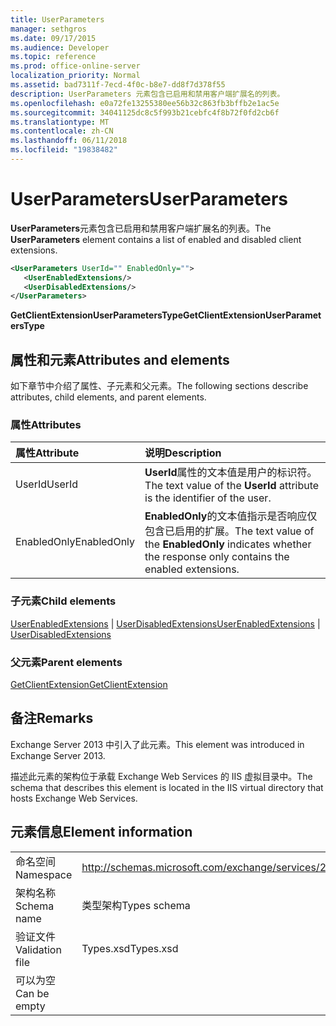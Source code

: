 ```yaml
---
title: UserParameters
manager: sethgros
ms.date: 09/17/2015
ms.audience: Developer
ms.topic: reference
ms.prod: office-online-server
localization_priority: Normal
ms.assetid: bad7311f-7ecd-4f0c-b8e7-dd8f7d378f55
description: UserParameters 元素包含已启用和禁用客户端扩展名的列表。
ms.openlocfilehash: e0a72fe13255380ee56b32c863fb3bffb2e1ac5e
ms.sourcegitcommit: 34041125dc8c5f993b21cebfc4f8b72f0fd2cb6f
ms.translationtype: MT
ms.contentlocale: zh-CN
ms.lasthandoff: 06/11/2018
ms.locfileid: "19838482"
---
```

# <a name="userparameters"></a><span data-ttu-id="40c1e-103">UserParameters</span><span class="sxs-lookup"><span data-stu-id="40c1e-103">UserParameters</span></span>

<span data-ttu-id="40c1e-104">**UserParameters**元素包含已启用和禁用客户端扩展名的列表。</span><span class="sxs-lookup"><span data-stu-id="40c1e-104">The **UserParameters** element contains a list of enabled and disabled client extensions.</span></span> 
  
```XML
<UserParameters UserId="" EnabledOnly="">
   <UserEnabledExtensions/>
   <UserDisabledExtensions/>
</UserParameters>
```

 <span data-ttu-id="40c1e-105">**GetClientExtensionUserParametersType**</span><span class="sxs-lookup"><span data-stu-id="40c1e-105">**GetClientExtensionUserParametersType**</span></span>
## <a name="attributes-and-elements"></a><span data-ttu-id="40c1e-106">属性和元素</span><span class="sxs-lookup"><span data-stu-id="40c1e-106">Attributes and elements</span></span>

<span data-ttu-id="40c1e-107">如下章节中介绍了属性、子元素和父元素。</span><span class="sxs-lookup"><span data-stu-id="40c1e-107">The following sections describe attributes, child elements, and parent elements.</span></span>
  
### <a name="attributes"></a><span data-ttu-id="40c1e-108">属性</span><span class="sxs-lookup"><span data-stu-id="40c1e-108">Attributes</span></span>

|<span data-ttu-id="40c1e-109">**属性**</span><span class="sxs-lookup"><span data-stu-id="40c1e-109">**Attribute**</span></span>|<span data-ttu-id="40c1e-110">**说明**</span><span class="sxs-lookup"><span data-stu-id="40c1e-110">**Description**</span></span>|
|:-----|:-----|
|<span data-ttu-id="40c1e-111">UserId</span><span class="sxs-lookup"><span data-stu-id="40c1e-111">UserId</span></span>  <br/> |<span data-ttu-id="40c1e-112">**UserId**属性的文本值是用户的标识符。</span><span class="sxs-lookup"><span data-stu-id="40c1e-112">The text value of the **UserId** attribute is the identifier of the user.</span></span>  <br/> |
|<span data-ttu-id="40c1e-113">EnabledOnly</span><span class="sxs-lookup"><span data-stu-id="40c1e-113">EnabledOnly</span></span>  <br/> |<span data-ttu-id="40c1e-114">**EnabledOnly**的文本值指示是否响应仅包含已启用的扩展。</span><span class="sxs-lookup"><span data-stu-id="40c1e-114">The text value of the **EnabledOnly** indicates whether the response only contains the enabled extensions.</span></span>  <br/> |
   
### <a name="child-elements"></a><span data-ttu-id="40c1e-115">子元素</span><span class="sxs-lookup"><span data-stu-id="40c1e-115">Child elements</span></span>

<span data-ttu-id="40c1e-116">[UserEnabledExtensions](userenabledextensions.md) | [UserDisabledExtensions](userdisabledextensions.md)</span><span class="sxs-lookup"><span data-stu-id="40c1e-116">[UserEnabledExtensions](userenabledextensions.md) | [UserDisabledExtensions](userdisabledextensions.md)</span></span>
  
### <a name="parent-elements"></a><span data-ttu-id="40c1e-117">父元素</span><span class="sxs-lookup"><span data-stu-id="40c1e-117">Parent elements</span></span>

[<span data-ttu-id="40c1e-118">GetClientExtension</span><span class="sxs-lookup"><span data-stu-id="40c1e-118">GetClientExtension</span></span>](getclientextension.md)
  
## <a name="remarks"></a><span data-ttu-id="40c1e-119">备注</span><span class="sxs-lookup"><span data-stu-id="40c1e-119">Remarks</span></span>

<span data-ttu-id="40c1e-120">Exchange Server 2013 中引入了此元素。</span><span class="sxs-lookup"><span data-stu-id="40c1e-120">This element was introduced in Exchange Server 2013.</span></span>
  
<span data-ttu-id="40c1e-121">描述此元素的架构位于承载 Exchange Web Services 的 IIS 虚拟目录中。</span><span class="sxs-lookup"><span data-stu-id="40c1e-121">The schema that describes this element is located in the IIS virtual directory that hosts Exchange Web Services.</span></span>
  
## <a name="element-information"></a><span data-ttu-id="40c1e-122">元素信息</span><span class="sxs-lookup"><span data-stu-id="40c1e-122">Element information</span></span>

|||
|:-----|:-----|
|<span data-ttu-id="40c1e-123">命名空间</span><span class="sxs-lookup"><span data-stu-id="40c1e-123">Namespace</span></span>  <br/> |http://schemas.microsoft.com/exchange/services/2006/types  <br/> |
|<span data-ttu-id="40c1e-124">架构名称</span><span class="sxs-lookup"><span data-stu-id="40c1e-124">Schema name</span></span>  <br/> |<span data-ttu-id="40c1e-125">类型架构</span><span class="sxs-lookup"><span data-stu-id="40c1e-125">Types schema</span></span>  <br/> |
|<span data-ttu-id="40c1e-126">验证文件</span><span class="sxs-lookup"><span data-stu-id="40c1e-126">Validation file</span></span>  <br/> |<span data-ttu-id="40c1e-127">Types.xsd</span><span class="sxs-lookup"><span data-stu-id="40c1e-127">Types.xsd</span></span>  <br/> |
|<span data-ttu-id="40c1e-128">可以为空</span><span class="sxs-lookup"><span data-stu-id="40c1e-128">Can be empty</span></span>  <br/> ||
   

